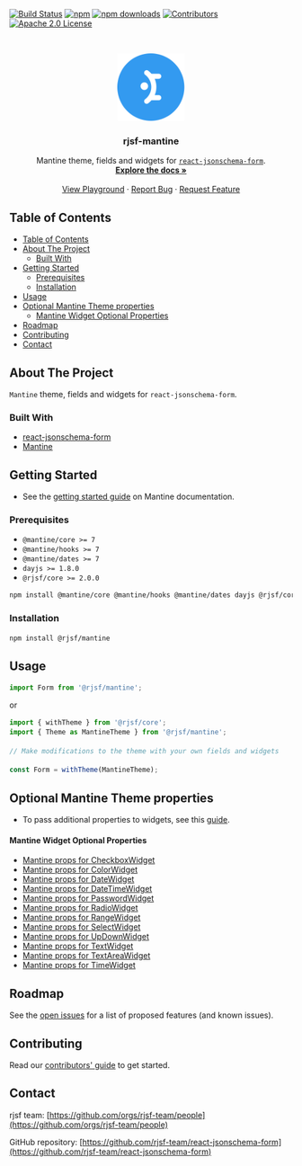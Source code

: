[![Build Status][build-shield]][build-url]
[![npm][npm-shield]][npm-url]
[![npm downloads][npm-dl-shield]][npm-dl-url]
[![Contributors][contributors-shield]][contributors-url]
[![Apache 2.0 License][license-shield]][license-url]

<!-- PROJECT LOGO -->
<br />
<p align="center">
  <a href="https://github.com/rjsf-team/react-jsonschema-form">
    <img src="https://raw.githubusercontent.com/rjsf-team/react-jsonschema-form/59a8206e148474bea854bbb004f624143fbcbac8/packages/mantine/logo.png" alt="Logo" width="120" height="120">
  </a>

  <h3 align="center">rjsf-mantine</h3>

  <p align="center">
  Mantine theme, fields and widgets for <a href="https://github.com/rjsf-team/react-jsonschema-form/"><code>react-jsonschema-form</code></a>.
    <br />
    <a href="https://rjsf-team.github.io/react-jsonschema-form/docs/"><strong>Explore the docs »</strong></a>
    <br />
    <br />
    <a href="https://rjsf-team.github.io/react-jsonschema-form/">View Playground</a>
    ·
    <a href="https://github.com/rjsf-team/react-jsonschema-form/issues">Report Bug</a>
    ·
    <a href="https://github.com/rjsf-team/react-jsonschema-form/issues">Request Feature</a>
  </p>
</p>

<!-- TABLE OF CONTENTS -->

## Table of Contents

- [Table of Contents](#table-of-contents)
- [About The Project](#about-the-project)
  - [Built With](#built-with)
- [Getting Started](#getting-started)
  - [Prerequisites](#prerequisites)
  - [Installation](#installation)
- [Usage](#usage)
- [Optional Mantine Theme properties](#optional-mantine-theme-properties)
  - [Mantine Widget Optional Properties](#mantine-widget-optional-properties)
- [Roadmap](#roadmap)
- [Contributing](#contributing)
- [Contact](#contact)

<!-- ABOUT THE PROJECT -->

## About The Project

`Mantine` theme, fields and widgets for `react-jsonschema-form`.

### Built With

- [react-jsonschema-form](https://github.com/rjsf-team/react-jsonschema-form/)
- [Mantine](https://mantine.dev/)

<!-- GETTING STARTED -->

## Getting Started

- See the [getting started guide](https://mantine.dev/getting-started/) on Mantine documentation.

### Prerequisites

- `@mantine/core >= 7`
- `@mantine/hooks >= 7`
- `@mantine/dates >= 7`
- `dayjs >= 1.8.0`
- `@rjsf/core >= 2.0.0`

```sh
npm install @mantine/core @mantine/hooks @mantine/dates dayjs @rjsf/core
```

### Installation

```sh
npm install @rjsf/mantine
```

<!-- USAGE EXAMPLES -->

## Usage

```javascript
import Form from '@rjsf/mantine';
```

or

```javascript
import { withTheme } from '@rjsf/core';
import { Theme as MantineTheme } from '@rjsf/mantine';

// Make modifications to the theme with your own fields and widgets

const Form = withTheme(MantineTheme);
```

## Optional Mantine Theme properties

- To pass additional properties to widgets, see this [guide](https://rjsf-team.github.io/react-jsonschema-form/docs/usage/objects#additional-properties).

#### Mantine Widget Optional Properties

- [Mantine props for CheckboxWidget](https://mantine.dev/core/checkbox/?t=props)
- [Mantine props for ColorWidget](https://mantine.dev/core/color-input/?t=props)
- [Mantine props for DateWidget](https://mantine.dev/dates/date-input/?t=props)
- [Mantine props for DateTimeWidget](https://mantine.dev/dates/date-input/?t=props)
- [Mantine props for PasswordWidget](https://mantine.dev/core/password-input/?t=props)
- [Mantine props for RadioWidget](https://mantine.dev/core/radio/?t=props)
- [Mantine props for RangeWidget](https://mantine.dev/core/slider/?t=props)
- [Mantine props for SelectWidget](https://mantine.dev/core/select/?t=props)
- [Mantine props for UpDownWidget](https://mantine.dev/core/number-input/?t=props)
- [Mantine props for TextWidget](https://mantine.dev/core/text-input/?t=props)
- [Mantine props for TextAreaWidget](https://mantine.dev/core/textarea/?t=props)
- [Mantine props for TimeWidget](https://mantine.dev/dates/time-input/?t=props)

<!-- ROADMAP -->

## Roadmap

See the [open issues](https://github.com/rjsf-team/react-jsonschema-form/issues) for a list of proposed features (and known issues).

<!-- CONTRIBUTING -->

## Contributing

Read our [contributors' guide](https://rjsf-team.github.io/react-jsonschema-form/docs/contributing/) to get started.

<!-- CONTACT -->

## Contact

rjsf team: [https://github.com/orgs/rjsf-team/people](https://github.com/orgs/rjsf-team/people)

GitHub repository: [https://github.com/rjsf-team/react-jsonschema-form](https://github.com/rjsf-team/react-jsonschema-form)

<!-- MARKDOWN LINKS & IMAGES -->
<!-- https://www.markdownguide.org/basic-syntax/#reference-style-links -->

[build-shield]: https://github.com/rjsf-team/react-jsonschema-form/workflows/CI/badge.svg
[build-url]: https://github.com/rjsf-team/react-jsonschema-form/actions
[contributors-shield]: https://img.shields.io/github/contributors/rjsf-team/react-jsonschema-form.svg
[contributors-url]: https://github.com/rjsf-team/react-jsonschema-form/graphs/contributors
[license-shield]: https://img.shields.io/badge/license-Apache%202.0-blue.svg?style=flat-square
[license-url]: https://choosealicense.com/licenses/apache-2.0/
[npm-shield]: https://img.shields.io/npm/v/@rjsf/mantine/latest.svg?style=flat-square
[npm-url]: https://www.npmjs.com/package/@rjsf/mantine
[npm-dl-shield]: https://img.shields.io/npm/dm/@rjsf/mantine.svg?style=flat-square
[npm-dl-url]: https://www.npmjs.com/package/@rjsf/mantine
[product-screenshot]: https://raw.githubusercontent.com/rjsf-team/react-jsonschema-form/59a8206e148474bea854bbb004f624143fbcbac8/packages/mantine/screenshot.png
